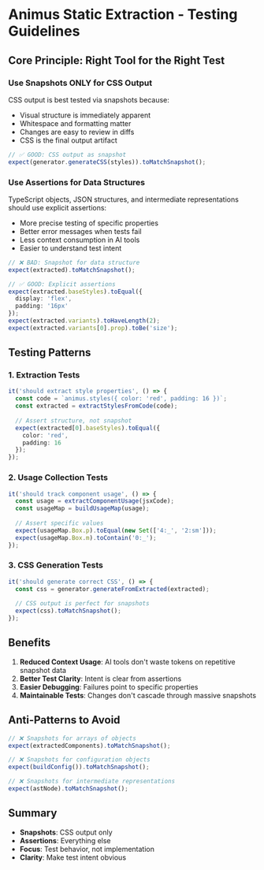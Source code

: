 # Animus Static Extraction - Testing Guidelines

## Core Principle: Right Tool for the Right Test

### Use Snapshots ONLY for CSS Output

CSS output is best tested via snapshots because:
- Visual structure is immediately apparent
- Whitespace and formatting matter
- Changes are easy to review in diffs
- CSS is the final output artifact

```typescript
// ✅ GOOD: CSS output as snapshot
expect(generator.generateCSS(styles)).toMatchSnapshot();
```

### Use Assertions for Data Structures

TypeScript objects, JSON structures, and intermediate representations should use explicit assertions:
- More precise testing of specific properties
- Better error messages when tests fail
- Less context consumption in AI tools
- Easier to understand test intent

```typescript
// ❌ BAD: Snapshot for data structure
expect(extracted).toMatchSnapshot();

// ✅ GOOD: Explicit assertions
expect(extracted.baseStyles).toEqual({
  display: 'flex',
  padding: '16px'
});
expect(extracted.variants).toHaveLength(2);
expect(extracted.variants[0].prop).toBe('size');
```

## Testing Patterns

### 1. Extraction Tests

```typescript
it('should extract style properties', () => {
  const code = `animus.styles({ color: 'red', padding: 16 })`;
  const extracted = extractStylesFromCode(code);
  
  // Assert structure, not snapshot
  expect(extracted[0].baseStyles).toEqual({
    color: 'red',
    padding: 16
  });
});
```

### 2. Usage Collection Tests

```typescript
it('should track component usage', () => {
  const usage = extractComponentUsage(jsxCode);
  const usageMap = buildUsageMap(usage);
  
  // Assert specific values
  expect(usageMap.Box.p).toEqual(new Set(['4:_', '2:sm']));
  expect(usageMap.Box.m).toContain('0:_');
});
```

### 3. CSS Generation Tests

```typescript
it('should generate correct CSS', () => {
  const css = generator.generateFromExtracted(extracted);
  
  // CSS output is perfect for snapshots
  expect(css).toMatchSnapshot();
});
```

## Benefits

1. **Reduced Context Usage**: AI tools don't waste tokens on repetitive snapshot data
2. **Better Test Clarity**: Intent is clear from assertions
3. **Easier Debugging**: Failures point to specific properties
4. **Maintainable Tests**: Changes don't cascade through massive snapshots

## Anti-Patterns to Avoid

```typescript
// ❌ Snapshots for arrays of objects
expect(extractedComponents).toMatchSnapshot();

// ❌ Snapshots for configuration objects  
expect(buildConfig()).toMatchSnapshot();

// ❌ Snapshots for intermediate representations
expect(astNode).toMatchSnapshot();
```

## Summary

- **Snapshots**: CSS output only
- **Assertions**: Everything else
- **Focus**: Test behavior, not implementation
- **Clarity**: Make test intent obvious